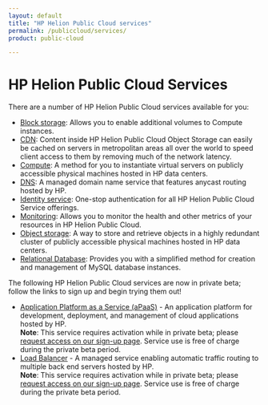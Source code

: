```yaml
---
layout: default
title: "HP Helion Public Cloud services"
permalink: /publiccloud/services/
product: public-cloud

---
```

<!--PUBLISHED-->
# HP Helion Public Cloud Services

There are a number of HP Helion Public Cloud services available for you: 

* [Block storage](/publiccloud/block-storage/): Allows you to enable additional volumes to Compute instances.
* [CDN](/publiccloud/cdn/): Content inside HP Helion Public Cloud Object Storage can easily be cached on servers in metropolitan areas all over the world to speed client access to them by removing much of the network latency.
* [Compute](/publiccloud/compute/): A method for you to instantiate virtual servers on publicly accessible physical machines hosted in HP data centers.
* [DNS](/publiccloud/dns/): A managed domain name service that features anycast routing hosted by HP.
* [Identity service](/publiccloud/identity/): One-stop authentication for all HP Helion Public Cloud Service offerings.
* [Monitoring](/publiccloud/maas/): Allows you to monitor the health and other metrics of your resources in HP Helion Public Cloud.
* [Object storage](/publiccloud/object-storage/): A way to store and retrieve objects in a highly redundant cluster of publicly accessible physical machines hosted in HP data centers. 
* [Relational Database](/publiccloud/dbaas/): Provides you with a simplified method for creation and management of MySQL database instances.

The following HP Helion Public Cloud services are now in private beta; follow the links to sign up and begin trying them out!

* [Application Platform as a Service (aPaaS)](/apaas/) - An application platform for development, deployment, and management of cloud applications hosted by HP.<br>
  **Note**: This service requires activation while in private beta; please [request access on our sign-up page](https://apaas.hpcloud.com/shared/free-private-beta/signup).  Service use is free of charge during the private beta period.
* [Load Balancer](/publiccloud/lbaas/) -  A managed service enabling automatic traffic routing to multiple back end servers hosted by HP.<br>
  **Note**: This service requires activation while in private beta; please [request access on our sign-up page](https://horizon.hpcloud.com/landing/pbr/hpext:lbaas).  Service use is free of charge during the private beta period.

